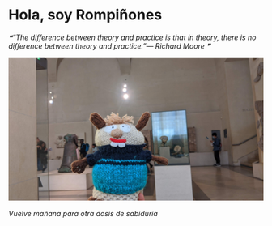 # Hola, soy Rompiñones

<!--STARTS_HERE_QUOTE_README-->
<i>❝“The difference between theory and practice is that in theory, there is no difference between theory and practice.”— Richard Moore   ❞</i>
<!--ENDS_HERE_QUOTE_README-->

<!--START_SECTION:update_image-->
![alt text](https://raw.githubusercontent.com/focaalvarez/rompinones/main/.github/images/IMG_20220430_120411.jpg?raw=true)
<!--END_SECTION:update_image-->

*Vuelve mañana para otra dosis de sabiduría*
